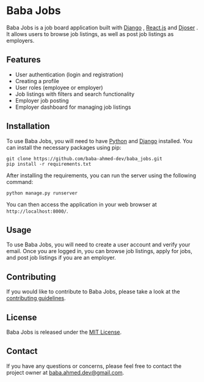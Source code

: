 # Baba Jobs

Baba Jobs is a job board application built with [Django](https://www.djangoproject.com/) , [React.js](https://react.dev/) and [Djoser](https://djoser.readthedocs.io/en/latest/introduction.html) . It allows users to browse job listings, as well as post job listings as employers.

## Features

- User authentication (login and registration)
- Creating a profile
- User roles (employee or employer)
- Job listings with filters and search functionality
- Employer job posting
- Employer dashboard for managing job listings

## Installation

To use Baba Jobs, you will need to have [Python](https://www.python.org/) and [Django](https://www.djangoproject.com/) installed. You can install the necessary packages using pip:

```
git clone https://github.com/baba-ahmed-dev/baba_jobs.git
pip install -r requirements.txt
```

After installing the requirements, you can run the server using the following command:
```
python manage.py runserver
```

You can then access the application in your web browser at `http://localhost:8000/`.

## Usage

To use Baba Jobs, you will need to create a user account and verify your email. Once you are logged in, you can browse job listings, apply for jobs, and post job listings if you are an employer.

## Contributing

If you would like to contribute to Baba Jobs, please take a look at the [contributing guidelines](CONTRIBUTING.md).

## License

Baba Jobs is released under the [MIT License](LICENSE).

## Contact

If you have any questions or concerns, please feel free to contact the project owner at baba.ahmed.dev@gmail.com.
